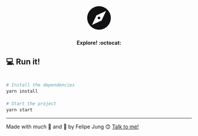 <h1 align="center">
<img alt="Github Explorer" src="./src/assets/logo.png" width="64" />
<br>
</h1>

<h4 align="center">
  Explore! :octocat:
</h4>

## :computer: Run it!

```bash

# Install the dependencies
yarn install

# Start the project
yarn start

```
---

Made with much :purple_heart: and :muscle: by Felipe Jung :blush: <a href="https://www.linkedin.com/in/felipe-jung/">Talk to me!</a>

